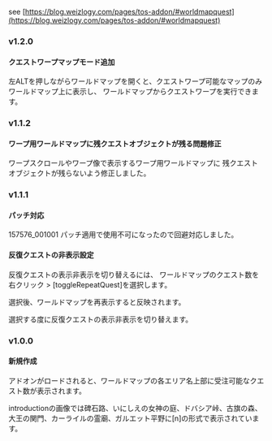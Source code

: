 see [https://blog.weizlogy.com/pages/tos-addon/#worldmapquest](https://blog.weizlogy.com/pages/tos-addon/#worldmapquest)

### v1.2.0

#### クエストワープマップモード追加

左ALTを押しながらワールドマップを開くと、クエストワープ可能なマップのみワールドマップ上に表示し、
ワールドマップからクエストワープを実行できます。

### v1.1.2

#### ワープ用ワールドマップに残クエストオブジェクトが残る問題修正

ワープスクロールやワープ像で表示するワープ用ワールドマップに
残クエストオブジェクトが残らないよう修正しました。

### v1.1.1

#### パッチ対応

157576_001001 パッチ適用で使用不可になったので回避対応しました。

#### 反復クエストの非表示設定

反復クエストの表示非表示を切り替えるには、
ワールドマップのクエスト数を右クリック > [toggleRepeatQuest]を選択します。

選択後、ワールドマップを再表示すると反映されます。

選択する度に反復クエストの表示非表示を切り替えます。

### v1.0.0

#### 新規作成

アドオンがロードされると、ワールドマップの各エリア名上部に受注可能なクエスト数が表示されます。

introductionの画像では碑石路、いにしえの女神の庭、ドバシア峠、古旗の森、大王の関門、カーライルの霊廟、ガルエット平野に[n]の形式で表示されています。
